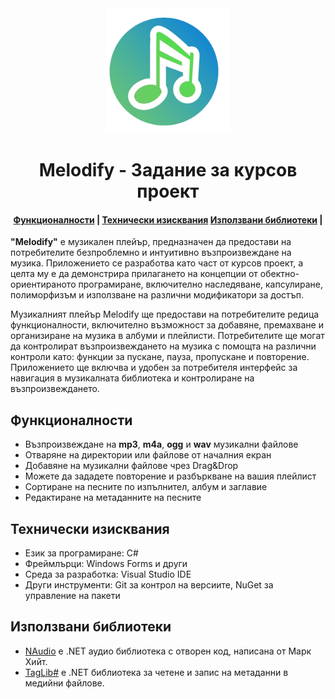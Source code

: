 <div align="center">
  <a href="https://github.com/hugovasko/Melodify">
	<img alt="Logo" width="200" heigth="200" src="./Melodify/Resources/Logo.png" />
  </a>
  <h1>Melodify - Задание за курсов проект </h1>
</div>
<div align="center">
  <h4>
    <a href="#Функционалности">Функционалности</a> |
    <a href="#Технически-изисквания">Технически изисквания</a>
    <a href="#Използвани-библиотеки">Използвани библиотеки</a> |
  </h4>
</div>

**"Melodify"** е музикален плейър, предназначен да предостави на потребителите безпроблемно и интуитивно възпроизвеждане на музика. Приложението се разработва като част от курсов проект, а целта му е да демонстрира прилагането на концепции от обектно-ориентираното програмиране, включително наследяване, капсулиране, полиморфизъм и използване на различни модификатори за достъп.

Музикалният плейър Melodify ще предостави на потребителите редица функционалности, включително възможност за добавяне, премахване и организиране на музика в албуми и плейлисти. Потребителите ще могат да контролират възпроизвеждането на музика с помощта на различни контроли като: функции за пускане, пауза, пропускане и повторение. Приложението ще включва и удобен за потребителя интерфейс за навигация в музикалната библиотека и контролиране на възпроизвеждането.

## Функционалности

- Възпроизвеждане на **mp3**, **m4a**, **ogg** и **wav** музикални файлове
- Отваряне на директории или файлове от началния екран
- Добавяне на музикални файлове чрез Drag&Drop
- Можете да зададете повторение и разбъркване на вашия плейлист
- Сортиране на песните по изпълнител, албум и заглавие
- Редактиране на метаданните на песните

## Технически изисквания

- Език за програмиране: C#
- Фреймлърци: Windows Forms и други
- Среда за разработка: Visual Studio IDE
- Други инструменти: Git за контрол на версиите, NuGet за управление на пакети

## Използвани библиотеки

- [NAudio](https://github.com/naudio/NAudio) е .NET аудио библиотека с отворен код, написана от Марк Хийт.
- [TagLib#](https://github.com/mono/taglib-sharp) е .NET библиотека за четене и запис на метаданни в медийни файлове.
